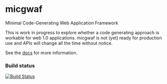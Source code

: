 micgwaf
=======

MInimal Code-Generating Web Application Framework

This is work in progress to explore whether a code generating approach is workable for web 1.0 applications.
micgwaf is not (yet) ready for production use and APIs will change all the time without notice.

See the [docs](docs/index.md) for more information.

### Build status

[![Build Status](https://buildhive.cloudbees.com/job/thomasfox/job/micgwaf/badge/icon)](https://buildhive.cloudbees.com/job/thomasfox/job/micgwaf/)
